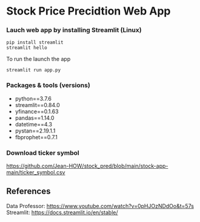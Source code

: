 # Stock Price Precidtion Web App

### Lauch web app by installing Streamlit (Linux)
```
pip install streamlit
streamlit hello
```
To run the launch the app
```
streamlit run app.py
```

### Packages & tools (versions)
- python==3.7.6
- streamlit==0.84.0
- yfinance==0.1.63
- pandas==1.14.0
- datetime==4.3
- pystan==2.19.1.1
- fbprophet==0.7.1

### Download ticker symbol
https://github.com/Jean-HOW/stock_pred/blob/main/stock-app-main/ticker_symbol.csv

## References

Data Professor: https://www.youtube.com/watch?v=0pHJOzNDdOo&t=57s
Streamlit: https://docs.streamlit.io/en/stable/
